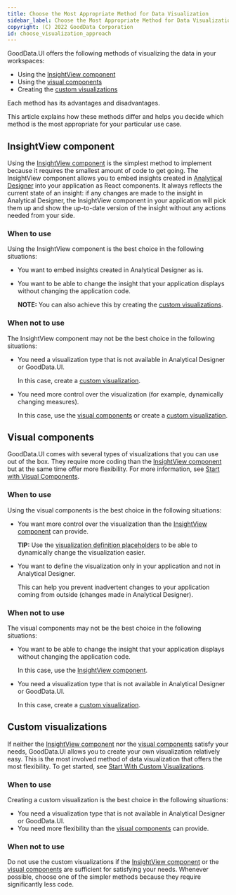 ```yaml
---
title: Choose the Most Appropriate Method for Data Visualization
sidebar_label: Choose the Most Appropriate Method for Data Visualization
copyright: (C) 2022 GoodData Corporation
id: choose_visualization_approach
---
```


GoodData.UI offers the following methods of visualizing the data in your workspaces:

-  Using the [InsightView component](#insightview-component)
-  Using the [visual components](#visual-components)
-  Creating the [custom visualizations](#custom-visualizations)

Each method has its advantages and disadvantages.

This article explains how these methods differ and helps you decide which method is the most appropriate for your particular use case.

## InsightView component

Using the [InsightView component](10_vis__insight_view.md) is the simplest method to implement because it requires the smallest amount of code to get going.
The InsightView component allows you to embed insights created in [Analytical Designer](https://help.gooddata.com/pages/viewpage.action?pageId=86794494) into your application as React components.
It always reflects the current state of an insight: if any changes are made to the insight in Analytical Designer,
the InsightView component in your application will pick them up and show the up-to-date version of the insight without any actions needed from your side.

### When to use

Using the InsightView component is the best choice in the following situations:

-   You want to embed insights created in Analytical Designer as is.
-   You want to be able to change the insight that your application displays without changing the application code.
     
     **NOTE:** You can also achieve this by creating the [custom visualizations](#custom-visualizations).

### When not to use

The InsightView component may not be the best choice in the following situations:

-   You need a visualization type that is not available in Analytical Designer or GoodData.UI.
     
     In this case, create a [custom visualization](#custom-visualizations).
-   You need more control over the visualization (for example, dynamically changing measures).
    
     In this case, use the [visual components](#visual-components) or create a [custom visualization](#custom-visualizations).

## Visual components

GoodData.UI comes with several types of visualizations that you can use out of the box.
They require more coding than the [InsightView component](#insightview-component) but at the same time offer more flexibility.
For more information, see [Start with Visual Components](10_vis__start_with_visual_components.md).

### When to use

Using the visual components is the best choice in the following situations:

-   You want more control over the visualization than the [InsightView component](#insightview-component) can provide.
    
     **TIP:** Use the [visualization definition placeholders](30_tips__placeholders.md) to be able to dynamically change the visualization easier. 
-   You want to define the visualization only in your application and not in Analytical Designer.
    
     This can help you prevent inadvertent changes to your application coming from outside (changes made in Analytical Designer).

### When not to use

The visual components may not be the best choice in the following situations:

-   You want to be able to change the insight that your application displays without changing the application code.
    
     In this case, use the [InsightView component](#insightview-component).
-   You need a visualization type that is not available in Analytical Designer or GoodData.UI.
    
     In this case, create a [custom visualization](#custom-visualizations).

## Custom visualizations

If neither the [InsightView component](#insightview-component) nor the [visual components](#visual-components) satisfy your needs, GoodData.UI allows you to create your own visualization relatively easy.
This is the most involved method of data visualization that offers the most flexibility. To get started, see [Start With Custom Visualizations](50_custom__create_new_visualization.md).

### When to use

Creating a custom visualization is the best choice in the following situations:

-   You need a visualization type that is not available in Analytical Designer or GoodData.UI.
-   You need more flexibility than the [visual components](#visual-components) can provide.

### When not to use

Do not use the custom visualizations if the [InsightView component](#insightview-component) or the [visual components](#visual-components) are sufficient for satisfying your needs. Whenever possible, choose one of the simpler methods because they require significantly less code.

